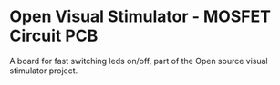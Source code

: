 # Open Visual Stimulator - MOSFET Circuit PCB

A board for fast switching leds on/off, part of the Open source visual stimulator project.
